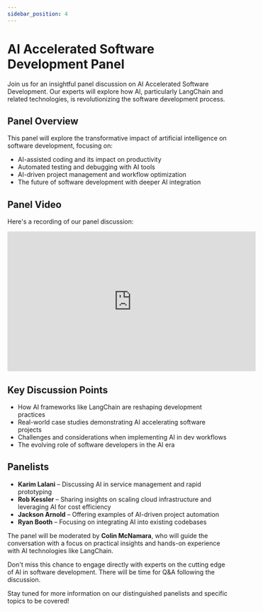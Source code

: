 ```yaml
---
sidebar_position: 4
---
```


# AI Accelerated Software Development Panel

Join us for an insightful panel discussion on AI Accelerated Software Development. Our experts will explore how AI, particularly LangChain and related technologies, is revolutionizing the software development process.

## Panel Overview

This panel will explore the transformative impact of artificial intelligence on software development, focusing on:

- AI-assisted coding and its impact on productivity
- Automated testing and debugging with AI tools
- AI-driven project management and workflow optimization
- The future of software development with deeper AI integration

## Panel Video

Here's a recording of our panel discussion:

<iframe width="560" height="315" src="https://www.youtube.com/embed/Ufyi_dJimI8" title="YouTube video player" frameborder="0" allow="accelerometer; autoplay; clipboard-write; encrypted-media; gyroscope; picture-in-picture" allowfullscreen></iframe>

## Key Discussion Points

- How AI frameworks like LangChain are reshaping development practices
- Real-world case studies demonstrating AI accelerating software projects
- Challenges and considerations when implementing AI in dev workflows
- The evolving role of software developers in the AI era

## Panelists

- **Karim Lalani** – Discussing AI in service management and rapid prototyping
- **Rob Kessler** – Sharing insights on scaling cloud infrastructure and leveraging AI for cost efficiency
- **Jackson Arnold** – Offering examples of AI-driven project automation
- **Ryan Booth** – Focusing on integrating AI into existing codebases

The panel will be moderated by **Colin McNamara**, who will guide the conversation with a focus on practical insights and hands-on experience with AI technologies like LangChain.

Don't miss this chance to engage directly with experts on the cutting edge of AI in software development. There will be time for Q&A following the discussion.

Stay tuned for more information on our distinguished panelists and specific topics to be covered!
